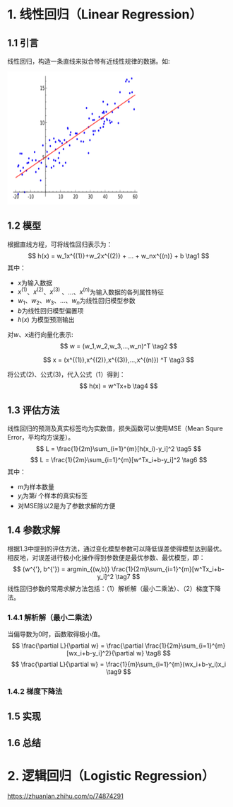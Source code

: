 # 1. 线性回归（Linear Regression）

## 1.1 引言

线性回归，构造一条直线来拟合带有近线性规律的数据。如:

<img src="../images/Linear-Regression-1.png" alt="线性回归样例" width="300" height="300" />

## 1.2 模型

根据直线方程，可将线性回归表示为：
$$
h(x) = w_1x^{(1)}+w_2x^{(2)} + ... + w_nx^{(n)} + b  \tag1
$$
其中：

* $x$为输入数据
* $x^{(1)}$、$x^{(2)}$、$x^{(3)}$ 、...、$x^{(n)}$为输入数据的各列属性特征
* $w_1$、$w_2$、$w_3$、...、$w_n$为线性回归模型参数
* $b$为线性回归模型偏置项
* $h(x)$ 为模型预测输出



对$w$、$x$进行向量化表示:
$$
w = (w_1,w_2,w_3,...,w_n)^T \tag2
$$

$$
x = (x^{(1)},x^{(2)},x^{(3)},...,x^{(n)}) ^T \tag3
$$

将公式(2)、公式(3)，代入公式（1）得到：
$$
h(x) = w^Tx+b \tag4
$$


## 1.3 评估方法

线性回归的预测及真实标签均为实数值，损失函数可以使用MSE（Mean Squre Error，平均均方误差）。
$$
L = \frac{1}{2m}\sum_{i=1}^{m}[h(x_i)-y_i]^2 \tag5
$$
$$
L = \frac{1}{2m}\sum_{i=1}^{m}[w^Tx_i+b-y_i]^2 \tag6
$$
其中：

* m为样本数量
* $y_i$为第$i$ 个样本的真实标签
* 对MSE除以2是为了参数求解的方便

## 1.4 参数求解

根据1.3中提到的评估方法，通过变化模型参数可以降低误差使得模型达到最优。相反地，对误差进行极小化操作得到参数便是最优参数、最优模型，即：
$$
(w^{'}, b^{'}) = argmin_{(w,b)} \frac{1}{2m}\sum_{i=1}^{m}[w^Tx_i+b-y_i]^2 \tag7
$$
线性回归参数的常用求解方法包括：（1）解析解（最小二乘法）、（2）梯度下降法。

### 1.4.1 解析解（最小二乘法）

当偏导数为0时，函数取得极小值。
$$
\frac{\partial L}{\partial w} = \frac{\partial \frac{1}{2m}\sum_{i=1}^{m}[wx_i+b-y_i]^2}{\partial w} \tag8
$$
$$
\frac{\partial L}{\partial w} = \frac{1}{m}\sum_{i=1}^{m}(wx_i+b-y_i)x_i  \tag9
$$






### 1.4.2 梯度下降法







## 1.5 实现



## 1.6 总结






# 2. 逻辑回归（Logistic Regression）


https://zhuanlan.zhihu.com/p/74874291

